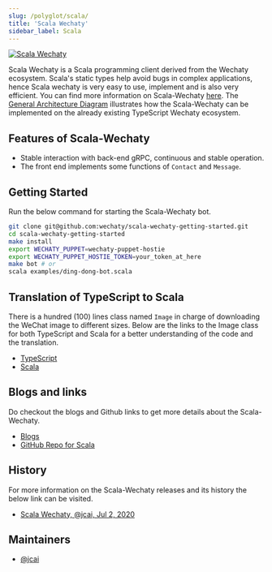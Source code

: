 ```yaml
---
slug: /polyglot/scala/
title: 'Scala Wechaty'
sidebar_label: Scala
---
```


[![Scala Wechaty](https://img.shields.io/badge/Wechaty-Scala-890)](https://github.com/wechaty/scala-wechaty)

Scala Wechaty is a Scala programming client derived from the Wechaty ecosystem. Scala's static types help avoid bugs in complex applications, hence Scala wechaty is very easy to use, implement and is also very efficient. You can find more information on Scala-Wechaty [here](https://github.com/wechaty/scala-wechaty-getting-started). The [General Architecture Diagram](https://wechaty.js.org/docs/polyglot/diy/) illustrates how the Scala-Wechaty can be implemented on the already existing TypeScript Wechaty ecosystem.

## Features of Scala-Wechaty

* Stable interaction with back-end gRPC, continuous and stable operation.
* The front end implements some functions of `Contact` and `Message`.

## Getting Started

Run the below command for starting the Scala-Wechaty bot.

```sh
git clone git@github.com:wechaty/scala-wechaty-getting-started.git
cd scala-wechaty-getting-started
make install
export WECHATY_PUPPET=wechaty-puppet-hostie
export WECHATY_PUPPET_HOSTIE_TOKEN=your_token_at_here
make bot # or
scala examples/ding-dong-bot.scala 
```

## Translation of TypeScript to Scala

There is a hundred (100) lines class named `Image` in charge of downloading the WeChat image to different sizes. Below are the links to the Image class for both TypeScript and Scala for a better understanding of the code and the translation.

* [TypeScript](https://github.com/wechaty/wechaty/blob/master/src/user/image.ts)
* [Scala](https://github.com/wechaty/scala-wechaty/blob/master/wechaty/src/main/scala/wechaty/user/Image.scala)

## Blogs and links

Do checkout the blogs and Github links to get more details about the Scala-Wechaty.

* [Blogs](https://wechaty.js.org/tags.html#scala)
* [GitHub Repo for Scala](https://github.com/wechaty/scala-wechaty)

## History

For more information on the Scala-Wechaty releases and its history the below link can be visited.

* [Scala Wechaty, @jcai, Jul 2, 2020](https://github.com/wechaty/scala-wechaty)

## Maintainers

* [@jcai](https://wechaty.js.org/contributors/jcai)
